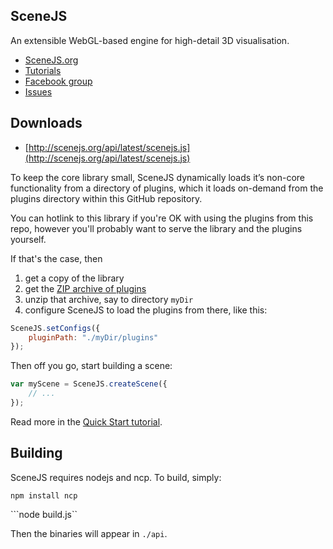 ## SceneJS

An extensible WebGL-based engine for high-detail 3D visualisation.

 * [SceneJS.org](http://scenejs.org)
 * [Tutorials](http://xeolabs.com/articles/)
 * [Facebook group](http://www.facebook.com/group.php?gid=350488973712)
 * [Issues](https://github.com/xeolabs/scenejs/issues)


## Downloads

 * [http://scenejs.org/api/latest/scenejs.js](http://scenejs.org/api/latest/scenejs.js)

To keep the core library small, SceneJS dynamically loads it’s non-core functionality from a directory of plugins,
 which it loads on-demand from the plugins directory within this GitHub repository.

You can hotlink to this library if you're OK with using the plugins from this repo, however you'll probably want to
serve the library and the plugins yourself.

If that's the case, then

1. get a copy of the library
2. get the [ZIP archive of plugins](http://scenejs.org/api/latest/plugins.zip)
3. unzip that archive, say to directory ```myDir```
4. configure SceneJS to load the plugins from there, like this:

``` javascript
SceneJS.setConfigs({
    pluginPath: "./myDir/plugins"
});
```

Then off you go, start building a scene:

```javascript
var myScene = SceneJS.createScene({
    // ...
});
```

Read more in the [Quick Start tutorial](http://xeolabs.com/articles/scenejs-quick-start).

## Building
SceneJS requires nodejs and ncp. To build, simply:

```npm install ncp```

```node build.js``

Then the binaries will appear in ```./api```.



